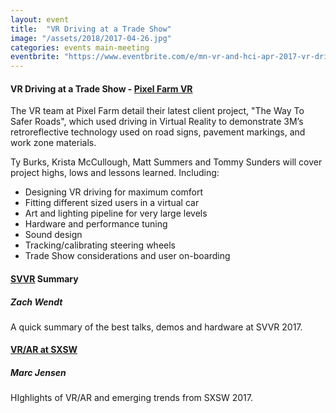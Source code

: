 ```yaml
---
layout: event
title:  "VR Driving at a Trade Show"
image: "/assets/2018/2017-04-26.jpg"
categories: events main-meeting
eventbrite: "https://www.eventbrite.com/e/mn-vr-and-hci-apr-2017-vr-driving-at-a-trade-show-tickets-33781124252?aff=ebdsoporgprofile"
---
```



#### VR Driving at a Trade Show - [Pixel Farm VR](http://www.pixelfarm.com/vr/)

The VR team at Pixel Farm detail their latest client project, "The Way To Safer Roads", which used driving in Virtual Reality to demonstrate 3M’s retroreflective technology used on road signs, pavement markings, and work zone materials.

Ty Burks, Krista McCullough, Matt Summers and Tommy Sunders will cover project highs, lows and lessons learned. Including:

- Designing VR driving for maximum comfort
- Fitting different sized users in a virtual car
- Art and lighting pipeline for very large levels
- Hardware and performance tuning
- Sound design
- Tracking/calibrating steering wheels
- Trade Show considerations and user on-boarding


####  [SVVR](http://vrexpo.com/) Summary
##### Zach Wendt


A quick summary of the best talks, demos and hardware at SVVR 2017.

#### [VR/AR at SXSW](https://www.sxsw.com/conference/vr-ar/)
##### Marc Jensen

HIghlights of VR/AR and emerging trends from SXSW 2017.

